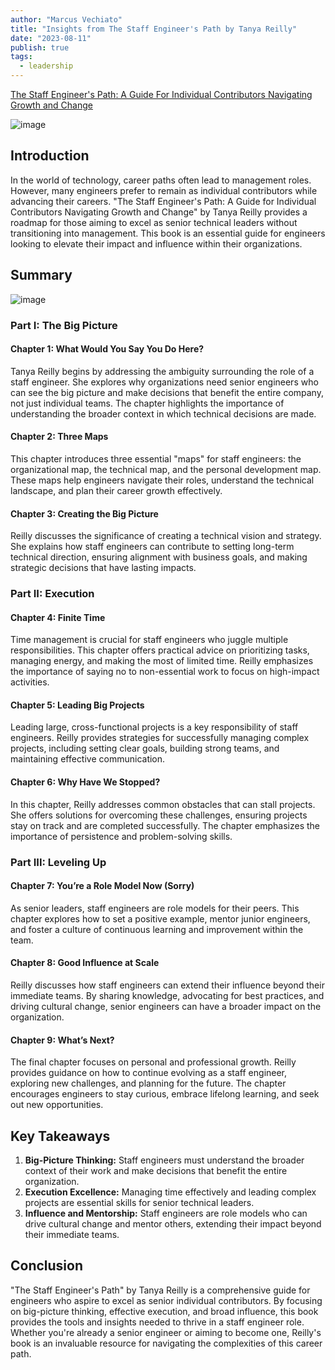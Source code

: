 ```yaml
---
author: "Marcus Vechiato"
title: "Insights from The Staff Engineer's Path by Tanya Reilly"
date: "2023-08-11"
publish: true
tags:
  - leadership
--- 
```


[The Staff Engineer's Path: A Guide For Individual Contributors Navigating Growth and Change](https://www.amazon.co.uk/dp/1098118731)

![image](/obsidian/the_staff_enginners_path.jpg)

## Introduction

In the world of technology, career paths often lead to management roles. However, many engineers prefer to remain as individual contributors while advancing their careers. "The Staff Engineer's Path: A Guide for Individual Contributors Navigating Growth and Change" by Tanya Reilly provides a roadmap for those aiming to excel as senior technical leaders without transitioning into management. This book is an essential guide for engineers looking to elevate their impact and influence within their organizations.

## Summary
![image](/obsidian/mindmap_staff_engineers_path.png)
### Part I: The Big Picture

#### Chapter 1: What Would You Say You Do Here?

Tanya Reilly begins by addressing the ambiguity surrounding the role of a staff engineer. She explores why organizations need senior engineers who can see the big picture and make decisions that benefit the entire company, not just individual teams. The chapter highlights the importance of understanding the broader context in which technical decisions are made.

#### Chapter 2: Three Maps

This chapter introduces three essential "maps" for staff engineers: the organizational map, the technical map, and the personal development map. These maps help engineers navigate their roles, understand the technical landscape, and plan their career growth effectively.

#### Chapter 3: Creating the Big Picture

Reilly discusses the significance of creating a technical vision and strategy. She explains how staff engineers can contribute to setting long-term technical direction, ensuring alignment with business goals, and making strategic decisions that have lasting impacts.

### Part II: Execution

#### Chapter 4: Finite Time

Time management is crucial for staff engineers who juggle multiple responsibilities. This chapter offers practical advice on prioritizing tasks, managing energy, and making the most of limited time. Reilly emphasizes the importance of saying no to non-essential work to focus on high-impact activities.

#### Chapter 5: Leading Big Projects

Leading large, cross-functional projects is a key responsibility of staff engineers. Reilly provides strategies for successfully managing complex projects, including setting clear goals, building strong teams, and maintaining effective communication.

#### Chapter 6: Why Have We Stopped?

In this chapter, Reilly addresses common obstacles that can stall projects. She offers solutions for overcoming these challenges, ensuring projects stay on track and are completed successfully. The chapter emphasizes the importance of persistence and problem-solving skills.

### Part III: Leveling Up

#### Chapter 7: You’re a Role Model Now (Sorry)

As senior leaders, staff engineers are role models for their peers. This chapter explores how to set a positive example, mentor junior engineers, and foster a culture of continuous learning and improvement within the team.

#### Chapter 8: Good Influence at Scale

Reilly discusses how staff engineers can extend their influence beyond their immediate teams. By sharing knowledge, advocating for best practices, and driving cultural change, senior engineers can have a broader impact on the organization.

#### Chapter 9: What’s Next?

The final chapter focuses on personal and professional growth. Reilly provides guidance on how to continue evolving as a staff engineer, exploring new challenges, and planning for the future. The chapter encourages engineers to stay curious, embrace lifelong learning, and seek out new opportunities.

## Key Takeaways

1. **Big-Picture Thinking:** Staff engineers must understand the broader context of their work and make decisions that benefit the entire organization.
2. **Execution Excellence:** Managing time effectively and leading complex projects are essential skills for senior technical leaders.
3. **Influence and Mentorship:** Staff engineers are role models who can drive cultural change and mentor others, extending their impact beyond their immediate teams.

## Conclusion

"The Staff Engineer's Path" by Tanya Reilly is a comprehensive guide for engineers who aspire to excel as senior individual contributors. By focusing on big-picture thinking, effective execution, and broad influence, this book provides the tools and insights needed to thrive in a staff engineer role. Whether you're already a senior engineer or aiming to become one, Reilly's book is an invaluable resource for navigating the complexities of this career path.
